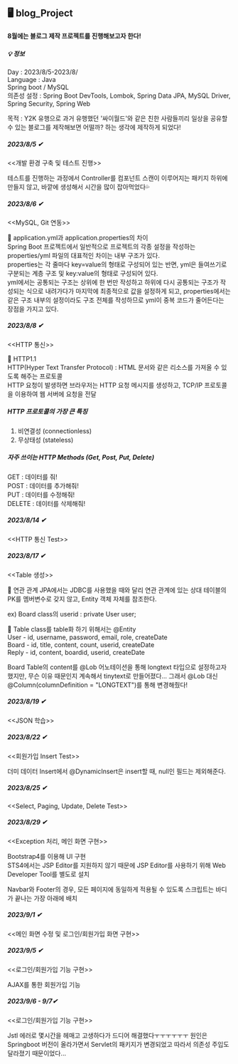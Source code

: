 ## 🖥 blog_Project

#### 8월에는 블로그 제작 프로젝트를 진행해보고자 한다!

##### 💡 정보

Day : 2023/8/5-2023/8/ <br>
Language : Java <br>
Spring boot / MySQL <br>
의존성 설정 : Spring Boot DevTools, Lombok, Spring Data JPA, MySQL Driver, Spring Security, Spring Web

목적 : Y2K 유행으로 과거 유행했던 '싸이월드'와 같은 친한 사람들끼리 일상을 공유할 수 있는 블로그를 제작해보면 어떨까? 하는 생각에 제작하게 되었다!

##### 2023/8/5 ✔ <br>
<<개발 환경 구축 및 테스트 진행>> <br>

테스트를 진행하는 과정에서 Controller를 컴포넌트 스캔이 이루어지는 패키지 하위에 만들지 않고, 바깥에 생성해서 시간을 많이 잡아먹었다💦 

##### 2023/8/6 ✔ <br>
<<MySQL, Git 연동>> <br>

📎 application.yml과 application.properties의 차이 <br>
Spring Boot 프로젝트에서 일반적으로 프로젝트의 각종 설정을 작성하는 properties/yml 파일의 대표적인 차이는 내부 구조가 있다. <br>
properties는 각 줄마다 key=value의 형태로 구성되어 있는 반면, yml은 들여쓰기로 구분되는 계층 구조 및 key:value의 형태로 구성되어 있다.<br>
yml에서는 공통되는 구조는 상위에 한 번만 작성하고 하위에 다시 공통되는 구조가 작성되는 식으로 내려가다가 마지막에 최종적으로 값을 설정하게 되고,
properties에서는 같은 구조 내부의 설정이라도 구조 전체를 작성하므로 yml이 중복 코드가 줄어든다는 장점을 가지고 있다. 

##### 2023/8/8 ✔ <br>
<<HTTP 통신>> <br>

📎 HTTP1.1 <br>
HTTP(Hyper Text Transfer Protocol) : HTML 문서와 같은 리소스를 가져올 수 있도록 해주는 프로토콜 <br>
HTTP 요청이 발생하면 브라우저는 HTTP 요청 메시지를 생성하고, TCP/IP 프로토콜을 이용하여 웹 서버에 요청을 전달 <br>

##### HTTP 프로토콜의 가장 큰 특징 <br>
1. 비연결성 (connectionless)
2. 무상태성 (stateless)

##### 자주 쓰이는 HTTP Methods (Get, Post, Put, Delete) <br> 
GET : 데이터를 줘! <br>
POST : 데이터를 추가해줘! <br>
PUT : 데이터를 수정해줘! <br>
DELETE : 데이터를 삭제해줘! <br>

##### 2023/8/14 ✔ <br>
<<HTTP 통신 Test>> <br>

##### 2023/8/17 ✔ <br>
<<Table 생성>> <br>

📎 연관 관계
JPA에서는 JDBC를 사용했을 때와 달리 연관 관계에 있는 상대 테이블의 PK를 멤버변수로 갖지 않고, Entity 객체 자체를 참조한다.

ex) Board class의 userid : private User user;

📎 Table
class를 table화 하기 위해서는 @Entity <br>
User - id, username, password, email, role, createDate <br>
Board - id, title, content, count, userid, createDate <br> 
Reply - id, content, boardid, userid, createDate <br>

Board Table의 content를 @Lob 어노테이션을 통해 longtext 타입으로 설정하고자 했지만, 무슨 이유 때문인지 계속해서 tinytext로 만들어졌다...
그래서 @Lob 대신 @Column(columnDefinition = "LONGTEXT")를 통해 변경해줬다!

##### 2023/8/19 ✔ <br>
<<JSON 학습>> <br>

##### 2023/8/22 ✔ <br>
<<회원가입 Insert Test>> <br>

더미 데이터 Insert에서 @DynamicInsert은 insert할 때, null인 필드는 제외해준다.

##### 2023/8/25 ✔ <br>
<<Select, Paging, Update, Delete Test>>

##### 2023/8/29 ✔ <br>
<<Exception 처리, 메인 화면 구현>> <br>

Bootstrap4를 이용해 UI 구현 <br>
STS4에서는 JSP Editor를 지원하지 않기 때문에 JSP Editor를 사용하기 위해 Web Developer Tool를 별도로 설치 <br>

Navbar와 Footer의 경우, 모든 페이지에 동일하게 적용될 수 있도록 스크립트는 바디가 끝나는 가장 아래에 배치

##### 2023/9/1 ✔ <br>
<<메인 화면 수정 및 로그인/회원가입 화면 구현>> <br>

##### 2023/9/5 ✔ <br>
<<로그인/회원가입 기능 구현>> <br>

AJAX를 통한 회원가입 기능

##### 2023/9/6 - 9/7✔ <br>
<<로그인/회원가입 기능 구현>> <br>

Jstl 에러로 몇시간을 헤매고 고생하다가 드디어 해결했다ㅜㅜㅜㅜㅜㅜ
원인은 Springboot 버전이 올라가면서 Servlet의 패키지가 변경되었고 따라서 의존성 주입도 달라졌기 때문이었다...
